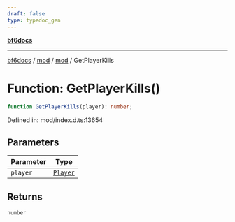 ```yaml
---
draft: false
type: typedoc_gen
---
```


[**bf6docs**](../../../_index.md)

***

[bf6docs](../../../_index.md) / [mod](../../_index.md) / [mod](../_index.md) / GetPlayerKills

# Function: GetPlayerKills()

```ts
function GetPlayerKills(player): number;
```

Defined in: mod/index.d.ts:13654

## Parameters

| Parameter | Type |
| ------ | ------ |
| `player` | [`Player`](../Player/_index.md) |

## Returns

`number`
